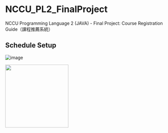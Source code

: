# NCCU_PL2_FinalProject
NCCU Programming Language 2 (JAVA) - Final Project: Course Registration Guide（課程推薦系統）


## Schedule Setup

![image](https://drive.google.com/uc?export=view&id=1KyShRULGgiFt4kGtYsIAKdkb1Yya4bbV)





<img src="https://drive.google.com/uc?export=view&id=1aL-Zfy5Jb0O8AAc0UxjBzyoXWUyazWk1" width="200">


